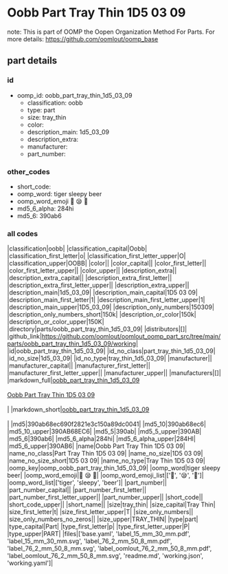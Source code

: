 # Oobb Part Tray Thin 1D5 03 09  

note: This is part of OOMP the Oopen Organization Method For Parts. For more details: https://github.com/oomlout/oomp_base

##  part details





### id
* oomp_id: oobb_part_tray_thin_1d5_03_09
  * classification: oobb
  * type: part
  * size: tray_thin
  * color: 
  * description_main: 1d5_03_09
  * description_extra: 
  * manufacturer: 
  * part_number: 

### other_codes
* short_code: 
* oomp_word: tiger sleepy beer
* oomp_word_emoji :tiger: :sleepy: :beer:
* md5_6_alpha: 284hi
* md5_6: 390ab6

### all codes 
|classification|oobb|
|classification_capital|Oobb|
|classification_first_letter|o|
|classification_first_letter_upper|O|
|classification_upper|OOBB|
|color||
|color_capital||
|color_first_letter||
|color_first_letter_upper||
|color_upper||
|description_extra||
|description_extra_capital||
|description_extra_first_letter||
|description_extra_first_letter_upper||
|description_extra_upper||
|description_main|1d5_03_09|
|description_main_capital|1D5 03 09|
|description_main_first_letter|1|
|description_main_first_letter_upper|1|
|description_main_upper|1D5_03_09|
|description_only_numbers|150309|
|description_only_numbers_short|150k|
|description_or_color|150k|
|description_or_color_upper|150K|
|directory|parts/oobb_part_tray_thin_1d5_03_09|
|distributors|[]|
|github_link|https://github.com/oomlout/oomlout_oomp_part_src/tree/main/parts/oobb_part_tray_thin_1d5_03_09/working|
|id|oobb_part_tray_thin_1d5_03_09|
|id_no_class|part_tray_thin_1d5_03_09|
|id_no_size|1d5_03_09|
|id_no_type|tray_thin_1d5_03_09|
|manufacturer||
|manufacturer_capital||
|manufacturer_first_letter||
|manufacturer_first_letter_upper||
|manufacturer_upper||
|manufacturers|[]|
|markdown_full|[oobb_part_tray_thin_1d5_03_09](https://github.com/oomlout/oomlout_oomp_part_src/tree/main/parts/oobb_part_tray_thin_1d5_03_09/working)<br>[](https://github.com/oomlout/oomlout_oomp_part_src/tree/main/parts/oobb_part_tray_thin_1d5_03_09/working)<br>[Oobb Part Tray Thin 1D5 03 09](https://github.com/oomlout/oomlout_oomp_part_src/tree/main/parts/oobb_part_tray_thin_1d5_03_09/working)<br><br>|
|markdown_short|[oobb_part_tray_thin_1d5_03_09](https://github.com/oomlout/oomlout_oomp_part_src/tree/main/parts/oobb_part_tray_thin_1d5_03_09/working)<br><br>|
|md5|390ab68ec690f2821e3c150a89dc0041|
|md5_10|390ab68ec6|
|md5_10_upper|390AB68EC6|
|md5_5|390ab|
|md5_5_upper|390AB|
|md5_6|390ab6|
|md5_6_alpha|284hi|
|md5_6_alpha_upper|284HI|
|md5_6_upper|390AB6|
|name|Oobb Part Tray Thin 1D5 03 09|
|name_no_class|Part Tray Thin 1D5 03 09|
|name_no_size|1D5 03 09|
|name_no_size_short|1D5 03 09|
|name_no_type|Tray Thin 1D5 03 09|
|oomp_key|oomp_oobb_part_tray_thin_1d5_03_09|
|oomp_word|tiger sleepy beer|
|oomp_word_emoji|:tiger: :sleepy: :beer:|
|oomp_word_emoji_list|[':tiger:', ':sleepy:', ':beer:']|
|oomp_word_list|['tiger', 'sleepy', 'beer']|
|part_number||
|part_number_capital||
|part_number_first_letter||
|part_number_first_letter_upper||
|part_number_upper||
|short_code||
|short_code_upper||
|short_name||
|size|tray_thin|
|size_capital|Tray Thin|
|size_first_letter|t|
|size_first_letter_upper|T|
|size_only_numbers||
|size_only_numbers_no_zeros||
|size_upper|TRAY_THIN|
|type|part|
|type_capital|Part|
|type_first_letter|p|
|type_first_letter_upper|P|
|type_upper|PART|
|files|['base.yaml', 'label_15_mm_30_mm.pdf', 'label_15_mm_30_mm.svg', 'label_76_2_mm_50_8_mm.pdf', 'label_76_2_mm_50_8_mm.svg', 'label_oomlout_76_2_mm_50_8_mm.pdf', 'label_oomlout_76_2_mm_50_8_mm.svg', 'readme.md', 'working.json', 'working.yaml']|
